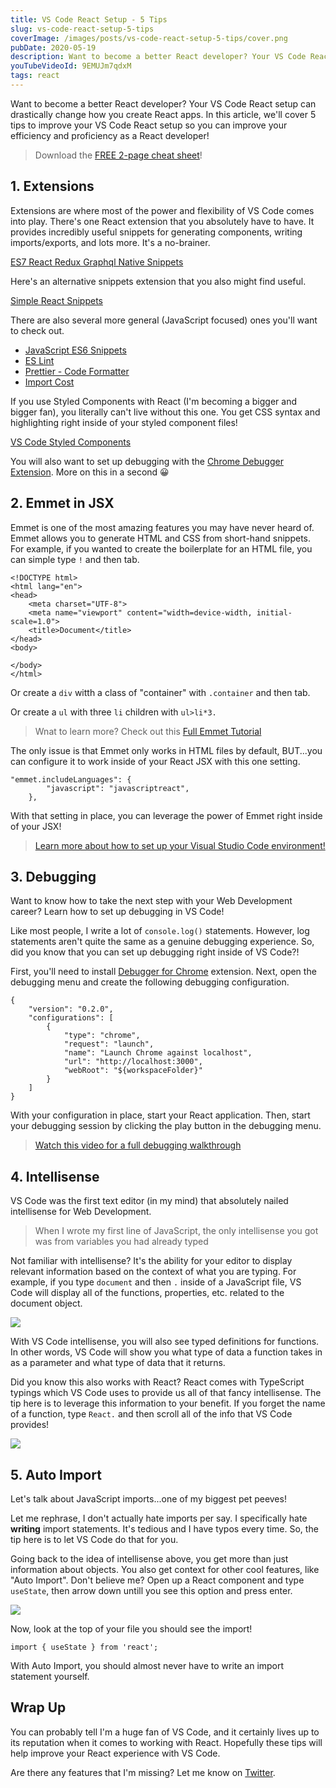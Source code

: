 ```yaml
---
title: VS Code React Setup - 5 Tips
slug: vs-code-react-setup-5-tips
coverImage: /images/posts/vs-code-react-setup-5-tips/cover.png
pubDate: 2020-05-19
description: Want to become a better React developer? Your VS Code React setup can drastically change the way you create React apps. In this video, we'll cover 5 tips to improve your VS Code React setup to also improve your efficiency and proficiency as a React developer!
youTubeVideoId: 9EMUJm7qdxM
tags: react
---
```


Want to become a better React developer? Your VS Code React setup can drastically change how you create React apps. In this article, we'll cover 5 tips to improve your VS Code React setup so you can improve your efficiency and proficiency as a React developer!

> Download the [FREE 2-page cheat sheet](https://learn.jamesqquick.com/vs-code-react-cheatsheet/)!

## 1\. Extensions

Extensions are where most of the power and flexibility of VS Code comes into play. There's one React extension that you absolutely have to have. It provides incredibly useful snippets for generating components, writing imports/exports, and lots more. It's a no-brainer.

[ES7 React Redux Graphql Native Snippets](https://marketplace.visualstudio.com/items?itemName=dsznajder.es7-react-js-snippets)

Here's an alternative snippets extension that you also might find useful.

[Simple React Snippets](https://marketplace.visualstudio.com/items?itemName=burkeholland.simple-react-snippets)

There are also several more general (JavaScript focused) ones you'll want to check out.

- [JavaScript ES6 Snippets](https://marketplace.visualstudio.com/items?itemName=xabikos.JavaScriptSnippets)
- [ES Lint](https://marketplace.visualstudio.com/items?itemName=dbaeumer.vscode-eslint)
- [Prettier - Code Formatter](https://marketplace.visualstudio.com/items?itemName=esbenp.prettier-vscode)
- [Import Cost](https://marketplace.visualstudio.com/items?itemName=wix.vscode-import-cost)

If you use Styled Components with React (I'm becoming a bigger and bigger fan), you literally can't live without this one. You get CSS syntax and highlighting right inside of your styled component files!

[VS Code Styled Components](https://marketplace.visualstudio.com/items?itemName=jpoissonnier.vscode-styled-components)

You will also want to set up debugging with the [Chrome Debugger Extension](https://marketplace.visualstudio.com/items?itemName=msjsdiag.debugger-for-chrome). More on this in a second 😀

## 2\. Emmet in JSX

Emmet is one of the most amazing features you may have never heard of. Emmet allows you to generate HTML and CSS from short-hand snippets. For example, if you wanted to create the boilerplate for an HTML file, you can simple type `!` and then tab.

    <!DOCTYPE html>
    <html lang="en">
    <head>
        <meta charset="UTF-8">
        <meta name="viewport" content="width=device-width, initial-scale=1.0">
        <title>Document</title>
    </head>
    <body>

    </body>
    </html>

Or create a `div` witth a class of "container" with `.container` and then tab.

Or create a `ul` with three `li` children with `ul>li*3.`

> Wnat to learn more? Check out this [Full Emmet Tutorial](https://www.youtube.com/watch?v=5guZjNDcVnA)

The only issue is that Emmet only works in HTML files by default, BUT...you can configure it to work inside of your React JSX with this one setting.

    "emmet.includeLanguages": {
            "javascript": "javascriptreact",
        },

With that setting in place, you can leverage the power of Emmet right inside of your JSX!

> [Learn more about how to set up your Visual Studio Code environment!](https://www.udemy.com/learn-visual-studio-code)

## 3\. Debugging

Want to know how to take the next step with your Web Development career? Learn how to set up debugging in VS Code!

Like most people, I write a lot of `console.log()` statements. However, log statements aren't quite the same as a genuine debugging experience. So, did you know that you can set up debugging right inside of VS Code?!

First, you'll need to install [Debugger for Chrome](https://marketplace.visualstudio.com/items?itemName=msjsdiag.debugger-for-chrome) extension. Next, open the debugging menu and create the following debugging configuration.

    {
        "version": "0.2.0",
        "configurations": [
            {
                "type": "chrome",
                "request": "launch",
                "name": "Launch Chrome against localhost",
                "url": "http://localhost:3000",
                "webRoot": "${workspaceFolder}"
            }
        ]
    }

With your configuration in place, start your React application. Then, start your debugging session by clicking the play button in the debugging menu.

> [Watch this video for a full debugging walkthrough](https://www.youtube.com/watch?v=OlwIDANNpOc)

## 4\. Intellisense

VS Code was the first text editor (in my mind) that absolutely nailed intellisense for Web Development.

> When I wrote my first line of JavaScript, the only intellisense you got was from variables you had already typed

Not familiar with intellisense? It's the ability for your editor to display relevant information based on the context of what you are typing. For example, if you type `document` and then `.` inside of a JavaScript file, VS Code will display all of the functions, properties, etc. related to the document object.

![](/images/posts/vs-code-react-setup-5-tips/1.jpeg)

With VS Code intellisense, you will also see typed definitions for functions. In other words, VS Code will show you what type of data a function takes in as a parameter and what type of data that it returns.

Did you know this also works with React? React comes with TypeScript typings which VS Code uses to provide us all of that fancy intellisense. The tip here is to leverage this information to your benefit. If you forget the name of a function, type `React.` and then scroll all of the info that VS Code provides!

![](/images/posts/vs-code-react-setup-5-tips/2.jpeg)

## 5\. Auto Import

Let's talk about JavaScript imports...one of my biggest pet peeves!

Let me rephrase, I don't actually hate imports per say. I specifically hate **writing** import statements. It's tedious and I have typos every time. So, the tip here is to let VS Code do that for you.

Going back to the idea of intellisense above, you get more than just information about objects. You also get context for other cool features, like "Auto Import". Don't believe me? Open up a React component and type `useState`, then arrow down untill you see this option and press enter.

![](/images/posts/vs-code-react-setup-5-tips/3.jpeg)

Now, look at the top of your file you should see the import!

    import { useState } from 'react';

With Auto Import, you should almost never have to write an import statement yourself.

## Wrap Up

You can probably tell I'm a huge fan of VS Code, and it certainly lives up to its reputation when it comes to working with React. Hopefully these tips will help improve your React experience with VS Code.

Are there any features that I'm missing? Let me know on [Twitter](https://twitter.com/jamesqquick).
